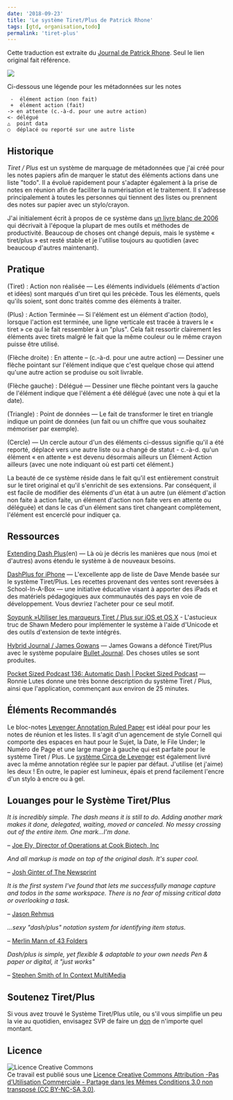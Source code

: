 ```yaml
---
date: '2018-09-23'
title: 'Le système Tiret/Plus de Patrick Rhone'
tags: [gtd, organisation,todo]
permalink: 'tiret-plus' 
---
```


Cette traduction est extraite du [Journal de Patrick Rhone](http://patrickrhone.com/dashplus/ "Permalien vers patrickrhone / journal » The Dash/Plus System"). 
Seul le lien original fait référence.

![](https://christopheducamp.com/img/note-metadonnees.jpg)

Ci-dessous une légende pour les métadonnées sur les notes
 
     -  élément action (non fait)
     +  élément action (fait)
    -> en attente (c.-à-d. pour une autre action)
    <- délégué 
    △  point data 
    ○  déplacé ou reporté sur une autre liste

##  Historique

<dfn>Tiret / Plus</dfn> est un système de marquage de métadonnées que j'ai créé pour les notes papiers afin de marquer le statut des éléments actions dans une liste "todo". Il a évolué rapidement pour s'adapter également à la prise de notes en réunion afin de faciliter la numérisation et le traitement. 
Il s'adresse principalement à toutes les personnes qui tiennent  des listes ou prennent des notes sur papier avec un stylo/crayon.

J'ai initialement écrit à propos de ce système dans [un livre blanc de 2006][2] qui décrivait à l'époque la plupart de mes outils et méthodes de productivité. Beaucoup de choses ont changé depuis, mais le système « tiret/plus » est resté stable et je l'utilise toujours au quotidien (avec beaucoup d'autres maintenant).

## Pratique

(Tiret) : Action non réalisée — Les éléments individuels (éléments d'action et idées) sont marqués d'un tiret qui les précède. Tous les éléments, quels qu'ils soient, sont donc traités comme des éléments à traiter. 

(Plus) : Action Terminée — Si l'élément est un élément d'action (todo), lorsque l'action est terminée, une ligne verticale est tracée à travers le « tiret » ce qui le fait ressembler à un "plus". Cela fait ressortir clairement les éléments avec tirets malgré le fait que la même couleur ou le même crayon puisse être utilisé.

(Flèche droite) : En attente – (c.-à-d. pour une autre action) — Dessiner une flèche pointant sur l'élément indique que c'est quelque chose qui attend qu'une autre action se produise ou soit livrable.

(Flèche gauche) : Délégué — Dessiner une flèche pointant vers la gauche de l'élément indique que l'élément a été délégué (avec une note à qui et la date).

(Triangle) : Point de données — Le fait de transformer le tiret en triangle indique un point de données (un fait ou un chiffre que vous souhaitez mémoriser par exemple).

(Cercle) — Un cercle autour d'un des éléments ci-dessus signifie qu'il a été reporté, déplacé vers une autre liste ou  a changé de statut - c.-à-d. qu'un élément « en attente » est devenu désormais ailleurs un Élément Action ailleurs (avec une note indiquant où est parti cet élément.)

La beauté de ce système réside dans le fait qu'il est entièrement construit sur le tiret original et qu'il s'enrichit de ses extensions. Par conséquent, il est facile de modifier des éléments d'un état à un autre (un élément d'action non faite à action faite, un élément d'action non faite vers en attente ou déléguée) et dans le cas d'un élément sans tiret changeant complètement, l'élément est encerclé pour indiquer ça.


## Ressources 

[Extending Dash Plus][3](en) — Là où je décris les manières que nous (moi et d'autres) avons étendu le système à de nouveaux besoins.

[DashPlus for iPhone][4] — L'excellente app de liste de Dave Mende basée sur le système Tiret/Plus. Les recettes provenant des ventes sont reversées à School-In-A-Box — une initiative éducative visant à apporter des iPads et des matériels pédagogiques aux communautés des pays en voie de développement. Vous devriez l'acheter pour ce seul motif.

[Soypunk »Utiliser les marqueurs Tiret / Plus sur iOS et OS X][5] - L'astucieux truc de Shawn Medero pour implémenter le système à l'aide d'Unicode et des outils d'extension de texte intégrés.

[Hybrid Journal / James Gowans][6] — James Gowans a défoncé Tiret/Plus avec le système populaire [Bullet Journal][7]. Des choses utiles se sont produites.

[Pocket Sized Podcast 136: Automatic Dash | Pocket Sized Podcast][8] — Ronnie Lutes donne une très bonne description du système Tiret / Plus, ainsi que l'application, commençant aux environ de 25 minutes.

## Éléments Recommandés

Le bloc-notes [Levenger Annotation Ruled Paper][9] est idéal pour pour les notes de réunion et les listes. Il s'agit d'un agencement de style Cornell qui comporte des espaces en haut pour le Sujet, la Date, le File Under; le Numéro de Page et une large marge à gauche qui est parfaite pour le système Tiret / Plus. Le [système Circa de Levenger][10] est également livré avec la même annotation réglée sur le papier par défaut. J'utilise (et j'aime) les deux ! En outre, le papier est lumineux, épais et prend facilement l'encre d'un stylo à encre ou à gel.

## Louanges pour le Système Tiret/Plus

_It is incredibly simple. The dash means it is still to do. Adding another mark makes it done, delegated, waiting, moved or canceled. No messy crossing out of the entire item. One mark…I'm done._

– [Joe Ely, Director of Operations at Cook Biotech, Inc][11]

_And all markup is made on top of the original dash. It's super cool._

– [Josh Ginter of The Newsprint][12]

_It is the first system I've found that lets me successfully manage capture and todos in the same workspace. There is no fear of missing critical data or overlooking a task._

– [Jason Rehmus][13]

_…sexy "dash/plus" notation system for identifying item status._

– [Merlin Mann of 43 Folders][14]

_Dash/plus is simple, yet flexible & adaptable to your own needs Pen & paper or digital, it "just works"_

– [Stephen Smith of In Context MultiMedia][15]

## Soutenez Tiret/Plus

Si vous avez trouvé le Système Tiret/Plus utile, ou s'il vous simplifie un peu la vie au quotidien, envisagez SVP de faire un [don][16] de n'importe quel montant.

## Licence

![Licence Creative Commons][17]  
Ce travail est publié sous une [Licence Creative Commons Attribution -Pas d’Utilisation Commerciale - Partage dans les Mêmes Conditions 3.0 non transposé (CC BY-NC-SA 3.0)][18].

[1]: http://patrickrhone.com/images/notemetadata.JPG
[2]: http://patrickrhone.com/2006/05/12/org-fu-uberpost-productivity-whitepaper/
[3]: http://patrickrhone.com/2014/03/28/extending-dashplus/
[4]: http://dashplus.net/
[5]: http://soypunk.me/2014/09/using-dashplus-markers-on-ios-and-os-x/
[6]: http://jamesgowans.com/hybrid/
[7]: http://bulletjournal.com/
[8]: http://www.pocketsizedpodcast.com/2013/12/psp136/
[9]: http://www.levenger.com/Paper-322/Notepads-323/Freeleaf-White-Annotation-Ruled-Pads-Core-7572.aspx
[10]: http://www.levenger.com/Circa-Notebooks-326/About-Circa-1233.aspx
[11]: http://www.gtdtimes.com/2008/04/28/a-simple-index-card-gtd-system/
[12]: http://www.thenewsprint.co/2014/03/28/a-quick-review-of-the-dashplus-system/
[13]: http://sweatingcommas.com
[14]: http://www.43folders.com/2006/09/18/rhone-whitepaper
[15]: http://stephenpsmith.com/
[16]: https://spb.io/MLJWclFNFk
[17]: http://i.creativecommons.org/l/by-nc-sa/3.0/80x15.png
[18]: https://creativecommons.org/licenses/by-nc-sa/3.0/deed.fr
